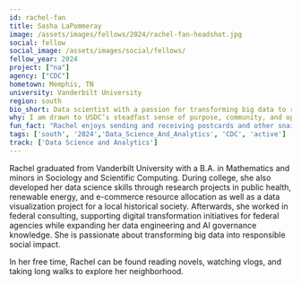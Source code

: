 ```yaml
---
id: rachel-fan
title: Sasha LaPommeray
image: /assets/images/fellows/2024/rachel-fan-headshot.jpg
social: fellow
social_image: /assets/images/social/fellows/
fellow_year: 2024
project: ["na"]
agency: ["CDC"]
hometown: Memphis, TN
university: Vanderbilt University
region: south
bio_short: Data scientist with a passion for transforming big data to realize responsible social impact
why: I am drawn to USDC’s steadfast sense of purpose, community, and optimism, which align with my personal values and set it apart from other professional opportunities.
fun_fact: "Rachel enjoys sending and receiving postcards and other snail mail."
tags: ['south', '2024','Data_Science_And_Analytics', 'CDC', 'active']
track: ['Data Science and Analytics']
---
```


Rachel graduated from Vanderbilt University with a B.A. in Mathematics and minors in Sociology and Scientific Computing. During college, she also developed her data science skills through research projects in public health, renewable energy, and e-commerce resource allocation as well as a data visualization project for a local historical society. Afterwards, she worked in federal consulting, supporting digital transformation initiatives for federal agencies while expanding her data engineering and AI governance knowledge. She is passionate about transforming big data into responsible social impact.

In her free time, Rachel can be found reading novels, watching vlogs, and taking long walks to explore her neighborhood.